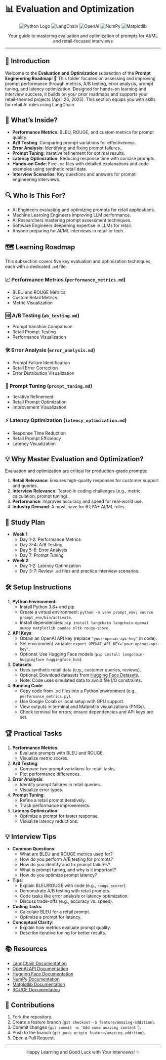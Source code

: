 # 📊 Evaluation and Optimization

<div align="center">
  <img src="https://img.shields.io/badge/Python-3776AB?style=for-the-badge&logo=python&logoColor=white" alt="Python Logo" />
  <img src="https://img.shields.io/badge/LangChain-00C4B4?style=for-the-badge&logo=langchain&logoColor=white" alt="LangChain" />
  <img src="https://img.shields.io/badge/OpenAI-412991?style=for-the-badge&logo=openai&logoColor=white" alt="OpenAI" />
  <img src="https://img.shields.io/badge/NumPy-013243?style=for-the-badge&logo=numpy&logoColor=white" alt="NumPy" />
  <img src="https://img.shields.io/badge/Matplotlib-11557C?style=for-the-badge&logo=matplotlib&logoColor=white" alt="Matplotlib" />
</div>
<p align="center">Your guide to mastering evaluation and optimization of prompts for AI/ML and retail-focused interviews</p>

---

## 📖 Introduction

Welcome to the **Evaluation and Optimization** subsection of the **Prompt Engineering Roadmap**! 🚀 This folder focuses on assessing and improving prompt performance through metrics, A/B testing, error analysis, prompt tuning, and latency optimization. Designed for hands-on learning and interview success, it builds on your prior roadmaps and supports your retail-themed projects (April 26, 2025). This section equips you with skills for retail AI roles using LangChain.

## 🌟 What’s Inside?

- **Performance Metrics**: BLEU, ROUGE, and custom metrics for prompt quality.
- **A/B Testing**: Comparing prompt variations for effectiveness.
- **Error Analysis**: Identifying and fixing prompt failures.
- **Prompt Tuning**: Iterative refinement for optimal results.
- **Latency Optimization**: Reducing response time with concise prompts.
- **Hands-on Code**: Five `.md` files with detailed explanations and code examples using synthetic retail data.
- **Interview Scenarios**: Key questions and answers for prompt engineering interviews.

## 🔍 Who Is This For?

- AI Engineers evaluating and optimizing prompts for retail applications.
- Machine Learning Engineers improving LLM performance.
- AI Researchers mastering prompt assessment techniques.
- Software Engineers deepening expertise in LLMs for retail.
- Anyone preparing for AI/ML interviews in retail or tech.

## 🗺️ Learning Roadmap

This subsection covers five key evaluation and optimization techniques, each with a dedicated `.md` file:

### 📈 Performance Metrics (`performance_metrics.md`)
- BLEU and ROUGE Metrics
- Custom Retail Metrics
- Metric Visualization

### 🆚 A/B Testing (`ab_testing.md`)
- Prompt Variation Comparison
- Retail Prompt Testing
- Performance Visualization

### 🛠️ Error Analysis (`error_analysis.md`)
- Prompt Failure Identification
- Retail Error Correction
- Error Distribution Visualization

### 🔧 Prompt Tuning (`prompt_tuning.md`)
- Iterative Refinement
- Retail Prompt Optimization
- Improvement Visualization

### ⚡ Latency Optimization (`latency_optimization.md`)
- Response Time Reduction
- Retail Prompt Efficiency
- Latency Visualization

## 💡 Why Master Evaluation and Optimization?

Evaluation and optimization are critical for production-grade prompts:
1. **Retail Relevance**: Ensures high-quality responses for customer support and queries.
2. **Interview Relevance**: Tested in coding challenges (e.g., metric calculation, prompt tuning).
3. **Performance**: Improves accuracy and speed for real-world use.
4. **Industry Demand**: A must-have for 6 LPA+ AI/ML roles.

## 📆 Study Plan

- **Week 1**:
  - Day 1-2: Performance Metrics
  - Day 3-4: A/B Testing
  - Day 5-6: Error Analysis
  - Day 7: Prompt Tuning
- **Week 2**:
  - Day 1-2: Latency Optimization
  - Day 3-7: Review `.md` files and practice interview scenarios.

## 🛠️ Setup Instructions

1. **Python Environment**:
   - Install Python 3.8+ and pip.
   - Create a virtual environment: `python -m venv prompt_env; source prompt_env/bin/activate`.
   - Install dependencies: `pip install langchain langchain-openai numpy matplotlib pandas nltk rouge-score`.
2. **API Keys**:
   - Obtain an OpenAI API key (replace `"your-openai-api-key"` in code).
   - Set environment variable: `export OPENAI_API_KEY="your-openai-api-key"`.
   - Optional: Use Hugging Face models (`pip install langchain-huggingface huggingface_hub`).
3. **Datasets**:
   - Uses synthetic retail data (e.g., customer queries, reviews).
   - Optional: Download datasets from [Hugging Face Datasets](https://huggingface.co/datasets).
   - Note: Code uses simulated data to avoid file I/O constraints.
4. **Running Code**:
   - Copy code from `.md` files into a Python environment (e.g., `performance_metrics.py`).
   - Use Google Colab or local setup with GPU support.
   - View outputs in terminal and Matplotlib visualizations (PNGs).
   - Check terminal for errors; ensure dependencies and API keys are set.

## 🏆 Practical Tasks

1. **Performance Metrics**:
   - Evaluate prompts with BLEU and ROUGE.
   - Visualize metric scores.
2. **A/B Testing**:
   - Compare two prompt variations for retail tasks.
   - Plot performance differences.
3. **Error Analysis**:
   - Identify prompt failures in retail queries.
   - Visualize error types.
4. **Prompt Tuning**:
   - Refine a retail prompt iteratively.
   - Track performance improvements.
5. **Latency Optimization**:
   - Optimize a prompt for faster response.
   - Visualize latency reductions.

## 💡 Interview Tips

- **Common Questions**:
  - What are BLEU and ROUGE metrics used for?
  - How do you perform A/B testing for prompts?
  - How do you identify and fix prompt failures?
  - What is prompt tuning, and why is it important?
  - How do you optimize prompt latency?
- **Tips**:
  - Explain BLEU/ROUGE with code (e.g., `rouge_scorer`).
  - Demonstrate A/B testing with retail prompts.
  - Code tasks like error analysis or latency optimization.
  - Discuss trade-offs (e.g., accuracy vs. speed).
- **Coding Tasks**:
  - Calculate BLEU for a retail prompt.
  - Optimize a prompt for latency.
- **Conceptual Clarity**:
  - Explain how metrics evaluate prompt quality.
  - Describe iterative tuning for better results.

## 📚 Resources

- [LangChain Documentation](https://python.langchain.com/docs/)
- [OpenAI API Documentation](https://platform.openai.com/docs/)
- [Hugging Face Documentation](https://huggingface.co/docs)
- [NumPy Documentation](https://numpy.org/doc/)
- [Matplotlib Documentation](https://matplotlib.org/stable/contents.html)
- [ROUGE Documentation](https://github.com/pltrdy/rouge)

## 🤝 Contributions

1. Fork the repository.
2. Create a feature branch (`git checkout -b feature/amazing-addition`).
3. Commit changes (`git commit -m 'Add some amazing content'`).
4. Push to the branch (`git push origin feature/amazing-addition`).
5. Open a Pull Request.

---

<div align="center">
  <p>Happy Learning and Good Luck with Your Interviews! ✨</p>
</div>